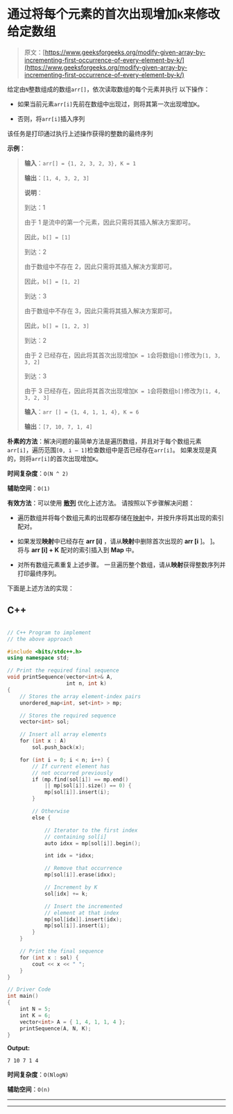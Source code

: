 # 通过将每个元素的首次出现增加`K`来修改给定数组

> 原文：[https://www.geeksforgeeks.org/modify-given-array-by-incrementing-first-occurrence-of-every-element-by-k/](https://www.geeksforgeeks.org/modify-given-array-by-incrementing-first-occurrence-of-every-element-by-k/)



给定由`N`整数组成的数组`arr[]`，依次读取数组的每个元素并执行 以下操作：

*   如果当前元素`arr[i]`先前在数组中出现过，则将其第一次出现增加`K`。

*   否则，将`arr[i]`插入序列

该任务是打印通过执行上述操作获得的整数的最终序列

**示例**：

> **输入**：`arr[] = {1, 2, 3, 2, 3}, K = 1`
>
> **输出**：`[1, 4, 3, 2, 3] `
>
> **说明**：
> 
> 到达：1
>
> 由于 1 是流中的第一个元素，因此只需将其插入解决方案即可。
>
> 因此，`b[] = [1]`
> 
> 到达：2
>
> 由于数组中不存在 2，因此只需将其插入解决方案即可。
>
> 因此，`b[] = [1, 2]`
> 
> 到达：3
>
> 由于数组中不存在 3，因此只需将其插入解决方案即可。
>
> 因此，`b[] = [1, 2, 3]`
> 
> 到达：2
>
> 由于 2 已经存在，因此将其首次出现增加`K = 1`会将数组`b[]`修改为`[1, 3, 3, 2]`
> 
> 到达：3
>
> 由于 3 已经存在，因此将其首次出现增加`K = 1`会将数组`b[]`修改为`[1, 4, 3, 2, 3]`
> 
> **输入**：`arr [] = {1, 4, 1, 1, 4}, K = 6`
>
> **输出**：`[7, 10, 7, 1, 4]`

**朴素的方法**：解决问题的最简单方法是遍历数组，并且对于每个数组元素`arr[i]`，遍历范围`[0, i – 1]`检查数组中是否已经存在`arr[i]`。 如果发现是真的，则将`arr[i]`的首次出现增加`K`。

**时间复杂度**：`O(N ^ 2)`

**辅助空间**：`O(1)`

**有效方法**：可以使用 [**散列**](http://www.geeksforgeeks.org/hashing-data-structure/) 优化上述方法。 请按照以下步骤解决问题：

*   遍历数组并将每个数组元素的出现都存储在[映射](http://www.geeksforgeeks.org/map-associative-containers-the-c-standard-template-library-stl/)中，并按升序将其出现的索引配对。

*   如果发现**映射**中已经存在 **arr [i]** ，请从**映射**中删除首次出现的 **arr [i** ]。 ]。 将与 **arr [i] + K** 配对的索引插入到 **Map** 中。

*   对所有数组元素重复上述步骤。 一旦遍历整个数组，请从**映射**获得整数序列并打印最终序列。

下面是上述方法的实现：

## C++

```cpp

// C++ Program to implement 
// the above approach 

#include <bits/stdc++.h> 
using namespace std; 

// Print the required final sequence 
void printSequence(vector<int>& A, 
                   int n, int k) 
{ 
    // Stores the array element-index pairs 
    unordered_map<int, set<int> > mp; 

    // Stores the required sequence 
    vector<int> sol; 

    // Insert all array elements 
    for (int x : A) 
        sol.push_back(x); 

    for (int i = 0; i < n; i++) { 
        // If current element has 
        // not occurred previously 
        if (mp.find(sol[i]) == mp.end() 
            || mp[sol[i]].size() == 0) { 
            mp[sol[i]].insert(i); 
        } 

        // Otherwise 
        else { 

            // Iterator to the first index 
            // containing sol[i] 
            auto idxx = mp[sol[i]].begin(); 

            int idx = *idxx; 

            // Remove that occurrence 
            mp[sol[i]].erase(idxx); 

            // Increment by K 
            sol[idx] += k; 

            // Insert the incremented 
            // element at that index 
            mp[sol[idx]].insert(idx); 
            mp[sol[i]].insert(i); 
        } 
    } 

    // Print the final sequence 
    for (int x : sol) { 
        cout << x << " "; 
    } 
} 

// Driver Code 
int main() 
{ 
    int N = 5; 
    int K = 6; 
    vector<int> A = { 1, 4, 1, 1, 4 }; 
    printSequence(A, N, K); 
}

```

**Output:**

```
7 10 7 1 4

```

**时间复杂度**：`O(NlogN)`

**辅助空间**：`O(n)`



* * *

* * *



